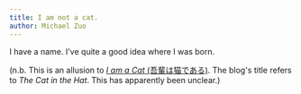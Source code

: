 ```yaml
---
title: I am not a cat.
author: Michael Zuo
---
```


I have a name. I've quite a good idea where I was born.

(n.b. This is an allusion to [*I am a Cat* (吾輩は猫である)](http://en.wikipedia.org/wiki/I_Am_a_Cat). The blog's title refers to *The Cat in the Hat*. This has apparently been unclear.)
